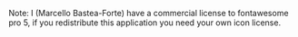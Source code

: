 Note: I (Marcello Bastea-Forte) have a commercial license to fontawesome pro 5, if you redistribute this application you need your own icon license.
